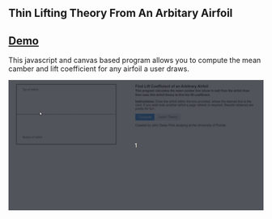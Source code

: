 ## Thin Lifting Theory From An Arbitary Airfoil

## [Demo](https://choosedews.github.io/ThinAirFoilDraw/ "Demo")


This javascript and canvas based program allows you to compute the mean camber and lift coefficient for any airfoil a user draws.

![Demo](/docs/demo.gif)
